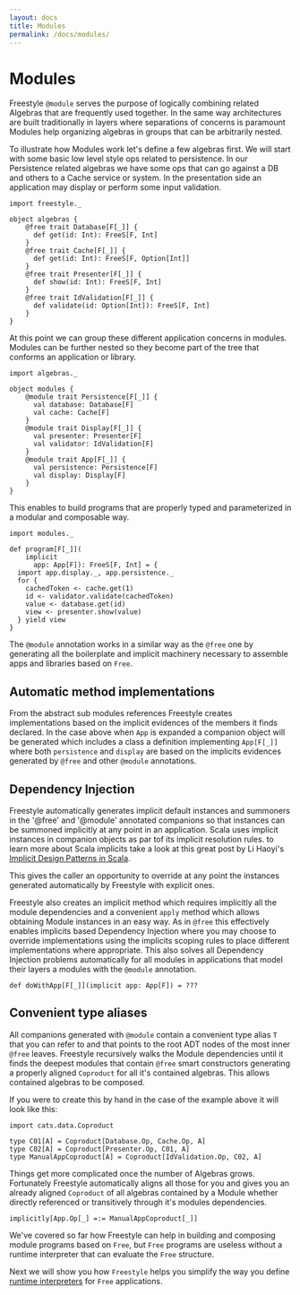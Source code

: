 ```yaml
---
layout: docs
title: Modules
permalink: /docs/modules/
---
```


# Modules

Freestyle `@module` serves the purpose of logically combining related Algebras that are frequently used together.
In the same way architectures are built traditionally in layers where separations of concerns is paramount Modules
help organizing algebras in groups that can be arbitrarily nested.

To illustrate how Modules work let's define a few algebras first.
We will start with some basic low level style ops related to persistence.
In our Persistence related algebras we have some ops that can go against a DB and others to a Cache service or system.
In the presentation side an application may display or perform some input validation.

```tut:book
import freestyle._

object algebras {
    @free trait Database[F[_]] {
      def get(id: Int): FreeS[F, Int]
    }
    @free trait Cache[F[_]] {
      def get(id: Int): FreeS[F, Option[Int]]
    }
    @free trait Presenter[F[_]] {
      def show(id: Int): FreeS[F, Int]
    }
    @free trait IdValidation[F[_]] {
      def validate(id: Option[Int]): FreeS[F, Int]
    }
}
```

At this point we can group these different application concerns in modules.
Modules can be further nested so they become part of the tree that conforms an application or library.


```tut:book
import algebras._

object modules {
    @module trait Persistence[F[_]] {
      val database: Database[F]
      val cache: Cache[F]
    }
    @module trait Display[F[_]] {
      val presenter: Presenter[F]
      val validator: IdValidation[F]
    }
    @module trait App[F[_]] {
      val persistence: Persistence[F]
      val display: Display[F]
    }
}
```

This enables to build programs that are properly typed and parameterized in a modular and composable way.

```tut:book
import modules._

def program[F[_]](
	implicit
	  app: App[F]): FreeS[F, Int] = {
  import app.display._, app.persistence._
  for {
    cachedToken <- cache.get(1)
    id <- validator.validate(cachedToken)
    value <- database.get(id)
    view <- presenter.show(value)
  } yield view
}
```

The `@module` annotation works in a similar way as the `@free` one by generating all the boilerplate
and implicit machinery necessary to assemble apps and libraries based on `Free`.

## Automatic method implementations

From the abstract sub modules references Freestyle creates implementations based on the implicit evidences of the members it finds declared.
In the case above when `App` is expanded a companion object will be generated which includes a class a definition
implementing `App[F[_]]` where both `persistence` and `display` are based on the implicits evidences generated by `@free` and other `@module`
annotations.

## Dependency Injection

Freestyle automatically generates implicit default instances and summoners in the '@free' and '@module' annotated companions so that instances can be summoned implicitly at any point in an application.
Scala uses implicit instances in companion objects as par tof its implicit resolution rules. to learn more about Scala implicits take a look at this great
post by Li Haoyi's [Implicit Design Patterns in Scala](http://www.lihaoyi.com/post/ImplicitDesignPatternsinScala.html).

This gives the caller an opportunity to override at any point the instances generated automatically by Freestyle with explicit ones.

Freestyle also creates an implicit method which requires implicitly all the module dependencies and a convenient `apply` method which allows obtaining
Module instances in an easy way. As in `@free` this effectively enables implicits based Dependency Injection where you may choose to override implementations
using the implicits scoping rules to place different implementations where appropriate.
This also solves all Dependency Injection problems automatically for all modules in applications that model their layers a modules with the `@module` annotation.

```tut:book
def doWithApp[F[_]](implicit app: App[F]) = ???
```

## Convenient type aliases

All companions generated with `@module` contain a convenient type alias `T` that you can refer to and that points to the root ADT nodes of the most inner `@free` leaves.
Freestyle recursively walks the Module dependencies until it finds the deepest modules that contain `@free` smart constructors generating a properly aligned `Coproduct`
for all it's contained algebras. This allows contained algebras to be composed.

If you were to create this by hand in the case of the example above it will look like this:

```tut:book
import cats.data.Coproduct

type C01[A] = Coproduct[Database.Op, Cache.Op, A]
type C02[A] = Coproduct[Presenter.Op, C01, A]
type ManualAppCoproduct[A] = Coproduct[IdValidation.Op, C02, A]
```

Things get more complicated once the number of Algebras grows.
Fortunately Freestyle automatically aligns all those for you and gives you an already aligned `Coproduct` of all algebras
contained by a Module whether directly referenced or transitively through it's modules dependencies.

```tut:book
implicitly[App.Op[_] =:= ManualAppCoproduct[_]]
```

We've covered so far how Freestyle can help in building and composing module programs based on `Free`, but `Free` programs are
useless without a runtime interpreter that can evaluate the `Free` structure.

Next we will show you how `Freestyle` helps you simplify the way you define [runtime interpreters](/docs/interpreters/) for `Free` applications.
